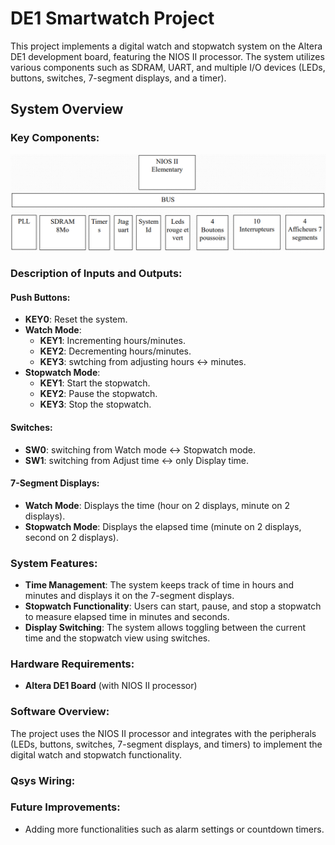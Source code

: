 # DE1 Smartwatch Project

This project implements a digital watch and stopwatch system on the Altera DE1 development board, featuring the NIOS II processor. The system utilizes various components such as SDRAM, UART, and multiple I/O devices (LEDs, buttons, switches, 7-segment displays, and a timer).

## System Overview

### Key Components:

![Watch Project Diagram](images/Diagram.png)


### Description of Inputs and Outputs:

#### Push Buttons:

* **KEY0**: Reset the system.
* **Watch Mode**: 
  * **KEY1**: Incrementing hours/minutes.
  * **KEY2**: Decrementing hours/minutes.
  * **KEY3**: swtching from adjusting hours <-> minutes.
* **Stopwatch Mode**:
  * **KEY1**: Start the stopwatch.
  * **KEY2**: Pause the stopwatch.
  * **KEY3**: Stop the stopwatch.

#### Switches:

* **SW0**: switching from Watch mode <-> Stopwatch mode.
* **SW1**: switching from Adjust time <-> only Display time.

#### 7-Segment Displays:

* **Watch Mode**: Displays the time (hour on 2 displays, minute on 2 displays).
* **Stopwatch Mode**: Displays the elapsed time (minute on 2 displays, second on 2 displays).

### System Features:

* **Time Management**: The system keeps track of time in hours and minutes and displays it on the 7-segment displays.
* **Stopwatch Functionality**: Users can start, pause, and stop a stopwatch to measure elapsed time in minutes and seconds.
* **Display Switching**: The system allows toggling between the current time and the stopwatch view using switches.

### Hardware Requirements:

* **Altera DE1 Board** (with NIOS II processor)

### Software Overview:

The project uses the NIOS II processor and integrates with the peripherals (LEDs, buttons, switches, 7-segment displays, and timers) to implement the digital watch and stopwatch functionality.

### Qsys Wiring:

### Future Improvements:

* Adding more functionalities such as alarm settings or countdown timers.
